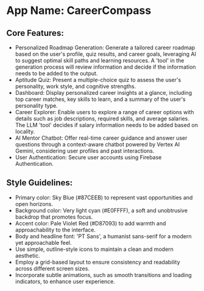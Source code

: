 # **App Name**: CareerCompass

## Core Features:

- Personalized Roadmap Generation: Generate a tailored career roadmap based on the user's profile, quiz results, and career goals, leveraging AI to suggest optimal skill paths and learning resources. A 'tool' in the generation process will review information and decide if the information needs to be added to the output.
- Aptitude Quiz: Present a multiple-choice quiz to assess the user's personality, work style, and cognitive strengths.
- Dashboard: Display personalized career insights at a glance, including top career matches, key skills to learn, and a summary of the user's personality type.
- Career Explorer: Enable users to explore a range of career options with details such as job descriptions, required skills, and average salaries. The LLM 'tool' decides if salary information needs to be added based on locality.
- AI Mentor Chatbot: Offer real-time career guidance and answer user questions through a context-aware chatbot powered by Vertex AI Gemini, considering user profiles and past interactions.
- User Authentication: Secure user accounts using Firebase Authentication.

## Style Guidelines:

- Primary color: Sky Blue (#87CEEB) to represent vast opportunities and open horizons.
- Background color: Very light cyan (#E0FFFF), a soft and unobtrusive backdrop that promotes focus.
- Accent color: Pale Violet Red (#D87093) to add warmth and approachability to the interface.
- Body and headline font: 'PT Sans', a humanist sans-serif for a modern yet approachable feel.
- Use simple, outline-style icons to maintain a clean and modern aesthetic.
- Employ a grid-based layout to ensure consistency and readability across different screen sizes.
- Incorporate subtle animations, such as smooth transitions and loading indicators, to enhance user experience.